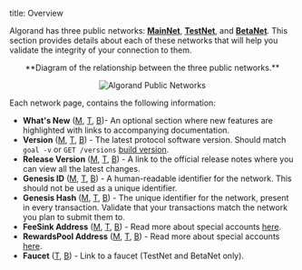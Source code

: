 title: Overview

Algorand has three public networks: [**MainNet**](mainnet), [**TestNet**](testnet), and [**BetaNet**](betanet). This section provides details about each of these networks that will help you validate the integrity of your connection to them. 

<center>
**Diagram of the relationship between the three public networks.**

![Algorand Public Networks](../../imgs/network.png)

</center>

Each network page, contains the following information:

- **What's New** ([M](mainnet#whats-new), [T](testnet#whats-new), [B](betanet#whats-new))- An optional section where new features are highlighted with links to accompanying documentation.
- **Version** ([M](mainnet#version), [T](testnet#version), [B](betanet#version)) - The latest protocol software version.  Should match `goal -v` or `GET /versions` [build version](/docs/rest-apis/algod#buildversion).
- **Release Version** ([M](mainnet#release-version), [T](testnet#release-version), [B](betanet#release-version)) - A link to the official release notes where you can view all the latest changes.
- **Genesis ID** ([M](mainnet#genesis-id), [T](testnet#genesis-id), [B](betanet#genesis-id)) - A human-readable identifier for the network. This should not be used as a unique identifier.
- **Genesis Hash** ([M](mainnet#genesis-hash), [T](testnet#genesis-hash), [B](betanet#genesis-hash)) - The unique identifier for the network, present in every transaction. Validate that your transactions match the network you plan to submit them to.
- **FeeSink Address** ([M](mainnet#feesink-address), [T](testnet#feesink-address), [B](betanet#feesink-address)) - Read more about special accounts [here](/docs/get-details/accounts#special-accounts).
- **RewardsPool Address** ([M](mainnet#rewardspool-address), [T](testnet#rewardspool-address), [B](betanet#rewardspool-address)) - Read more about special accounts [here](../accounts#special-accounts).
- **Faucet** ([T](testnet#faucet), [B](betanet#faucet)) - Link to a faucet (TestNet and BetaNet only).


